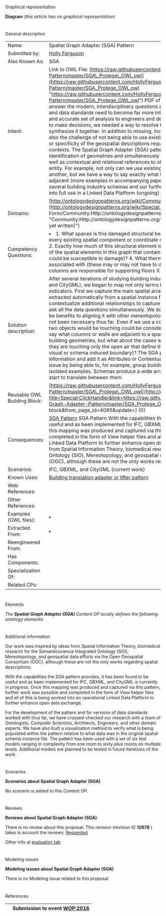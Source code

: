 # 

 Graphical representation



__Diagram__ 
_(this article has no graphical representation)_ 




# 

 General description




|  |  |
| --- | --- |
|  Name:  |  Spatial Graph Adapter (SGA) Pattern  |
|  Submitted by:  | [Holly Ferguson](http://ontologydesignpatterns.org/wiki/index.php?title=User:Holly_Ferguson&action=edit&redlink=1 "User:Holly Ferguson (not yet written)")  |
|  Also Known As:  |  SGA  |
|  Intent:  |  Link to OWL File: [https://raw.githubusercontent.com/HollyFerguson/Spatial-Graph-Adapter-Pattern/master/SGA\_Protege\_OWL.owl](https://raw.githubusercontent.com/HollyFerguson/Spatial-Graph-Adapter-Pattern/master/SGA_Protege_OWL.owl "https://raw.githubusercontent.com/HollyFerguson/Spatial-Graph-Adapter-Pattern/master/SGA_Protege_OWL.owl")  PDF of SGA Pattern Image: [Image:USOcore3.pdf](../Image/USOcore3.pdf "Image:USOcore3.pdf")  To answer the modern, interdisciplinary questions asked within the Building domain, industry tools and data standards need to become far more interoperable in order to be able to provide a full and accurate set of analysis to engineers and designers. To provide this full picture from which to make decisions, we needed a way to resolve the spatial data that tools provide in order to synthesize it together. In addition to missing, incorrect, and inconsistent information, there is also the challenge of not being able to use existing spatial patterns to capture the full granularity or specificity of the geospatial descriptions required to capture full and dynamic geometric contexts.  The Spatial Graph Adapter (SGA) pattern provides us a way to extend the simple identification of geometries and simultaneously assign further descriptions and self-context as well as contextual and relational references to other spatial objects in or surrounding the original entity. For example, not only can we use existing notions say that one surface is adjacent to another, but we have a way to say exactly what type of adjacency and to what extent it is adjacent (more examples in accompanying paper). The SGA has also been implemented for several building industry schemas and our further research is in bringing this and other patterns into full use in a Linked Data Platform (ongoing).  |
|  Domains:  | [http://ontologydesignpatterns.org/wiki/Community:Building\_and\_Construction](http://ontologydesignpatterns.org/wiki/Special:AddData/Domain Form/Community:Http://ontologydesignpatterns.org/wiki/Community:Building_and_Construction "Community:Http://ontologydesignpatterns.org/wiki/Community:Building and Construction (not yet written)")  |
|  Competency Questions:  | <li>       1. What spaces is this damaged structural beam a part of (without needing to iterate through every existing spatial component or coordinate set)?      </li> 2. Exactly how much of this structural element is exposed and to what spaces?  3. What are all of the spatial elements in this graph that contain void spaces (air spaces in assemblies that could be susceptible to damage)?  4. What thermal or occupancy zones is this assembly associated with (these may or may not have to do with adjacency or locality)?  5. What sets of columns are responsible for supporting floors X and Y?  |
|  Solution description:  |  After several iterations of studying building industry data standards (in particular, GBXML, IFC, and CityGML), we began to map not only terms between them, but also conceptual level indicators. First we capture the main spatial arrangement of geometric elements which are extracted automatically from a spatial instance file. Secondly, the SGA pattern allows us to contextualize additional relationships to capture schema-specific ideas to ultimately be able to ask all the data questions simultaneously. We do acknowledge that in several cases there could be benefits to aligning it with other mereotopological or SIO pattern concepts, but these have not been necessary thus far.  Even if we use a common definition for adjacency, such as where two objects would be touching could be considered adjacent, this fails when we want to know, say what columns or walls are adjacent to a space. It is true that they may be touching some building geometries, but what about the cases where you would have adjacent columns, but they are touching only the open air that define that side of a space (not touching but still on that visual or schema induced boundary)? The SGA pattern allows us to extract this type of information and add it as Attributes or ContextualizedRelations to other objects, solving this issue by being able to, for example, group building elements even as what may seem arbitrary in isolated examples. Schemas produce a wide array of these situations, and even more when we start to translate between them.  |
|  Reusable OWL Building Block:  | [https://raw.githubusercontent.com/HollyFerguson/Spatial-Graph-Adapter-Pattern/master/SGA\_Protege\_OWL.owl](http://ontologydesignpatterns.org/wiki/index.php?title=Special:ClickHandler&link=https://raw.githubusercontent.com/HollyFerguson/Spatial-Graph-Adapter-Pattern/master/SGA_Protege_OWL.owl&message=OWL building block&from_page_id=4095&update=)  (0)  |
|  Consequences:  | [SGA Pattern](../Image/USOcore3.jpg "SGA Pattern") SGA Pattern  With the capabilities the SGA pattern provides, it has been found to be useful and as been implemented for IFC, GBXML, and CityGML is currently in progress. Once this mapping was produced and captured via this pattern, further work was possible and completed in the form of View helper files and all of this is being worked into an operational Linked Data Platform to further enhance open data exchange.  Our work was inspired by ideas from Spatial Information Theory, biomedical research for the Semanticscience Integrated Ontology (SIO), Mereotopology, and geospatial data efforts via the Open Geospatial Consortium (OGC), although these are not the only works regarding spatial descriptions.  |
|  Scenarios:  |  IFC, GBXML, and CityGML (current work)  |
|  Known Uses:  | [Building translation adapter or lifter pattern](http://Building%20translation%20adapter%20or%20lifter%20pattern "http://Building%20translation%20adapter%20or%20lifter%20pattern")  |
|  Web References:  |  |
|  Other References:  |  |
|  Examples (OWL files):  | <li></li> |
|  Extracted From:  | <li></li> |
|  Reengineered From:  |  |
|  Has Components:  |  |
|  Specialization Of:  |  |
|  Related CPs:  |  |



  





# 

 Elements



_The
 __Spatial Graph Adapter (SGA)__ 
 Content OP locally defines the following ontology elements:_ 




  





# 

 Additional information



 Our work was inspired by ideas from Spatial Information Theory, biomedical research for the Semanticscience Integrated Ontology (SIO), Mereotopology, and geospatial data efforts via the Open Geospatial Consortium (OGC), although these are not the only works regarding spatial descriptions.
 



 With the capabilities the SGA pattern provides, it has been found to be useful and as been implemented for IFC, GBXML, and CityGML is currently in progress. Once this mapping was produced and captured via this pattern, further work was possible and completed in the form of View helper files and all of this is being worked into an operational Linked Data Platform to further enhance open data exchange.
 



 For the development of the pattern and for versions of data standards worked with thus far, we have crossed-checked our research with a team of Ontologists, Computer Scientists, Architects, Engineers, and other domain experts. We have also built a visualization method to verify what is being populated within the pattern relative to what data was in the original spatial schema instance file. The pattern has been used with a set of six test models ranging in complexity from one room to sixty-plus rooms on multiple levels. Additional models are planned to be tested in future iterations of the work.
 



# 

 Scenarios




__Scenarios about Spatial Graph Adapter (SGA)__ 


 No scenario is added to this Content OP.
 




# 

 Reviews




__Reviews about Spatial Graph Adapter (SGA)__ 


 There is no review about this proposal.
This revision (revision ID
 __12678__ 
 ) takes in account the reviews:
 [Requested](http://ontologydesignpatterns.org/wiki/index.php?title=Reviews:Requested&action=edit&redlink=1 "Reviews:Requested (not yet written)") 




 Other info at
 [evaluation tab](http://ontologydesignpatterns.org/wiki/index.php?title=Submissions:Spatial_Graph_Adapter_%28SGA%29&action=evaluation "http://ontologydesignpatterns.org/wiki/index.php?title=Submissions:Spatial_Graph_Adapter_%28SGA%29&action=evaluation") 





  





# 

 Modeling issues




__Modeling issues about Spatial Graph Adapter (SGA)__ 


 There is no Modeling issue related to this proposal.
 




  





# 

 References



  






|  |  Submission to event [WOP:2016](../WOP/2016.1 "WOP:2016")  |
| --- | --- |